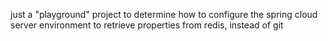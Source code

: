 just a "playground" project to determine how to configure the spring cloud server environment to retrieve properties from redis, instead of git